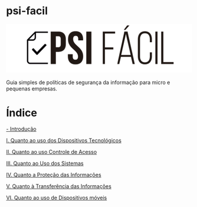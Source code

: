 # psi-facil

![](psi-facil-logo.svg)

Guia simples de políticas de segurança da informação para micro e pequenas empresas.

# Índice

[- Introdução](introducao.md)

[I. Quanto ao uso dos Dispositivos Tecnológicos](cap1.md)

[II. Quanto ao uso Controle de Acesso](cap2.md)

[III. Quanto ao Uso dos Sistemas](cap3.md)

[IV. Quanto a Proteção das Informações](cap4.md)

[V. Quanto à Transferência das Informações](cap5.md)

[VI. Quanto ao uso de Dispositivos móveis](cap6.md)